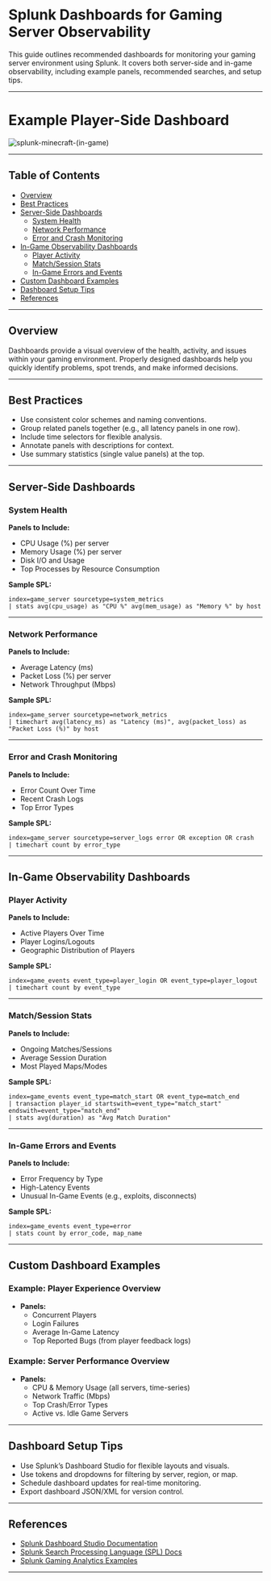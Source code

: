 # Splunk Dashboards for Gaming Server Observability

This guide outlines recommended dashboards for monitoring your gaming server environment using Splunk. It covers both server-side and in-game observability, including example panels, recommended searches, and setup tips.

---
# Example Player-Side Dashboard



![splunk-minecraft-(in-game)](https://github.com/user-attachments/assets/afc1b988-5618-4218-b7fb-8914cea1256e)







---

## Table of Contents

- [Overview](#overview)
- [Best Practices](#best-practices)
- [Server-Side Dashboards](#server-side-dashboards)
  - [System Health](#system-health)
  - [Network Performance](#network-performance)
  - [Error and Crash Monitoring](#error-and-crash-monitoring)
- [In-Game Observability Dashboards](#in-game-observability-dashboards)
  - [Player Activity](#player-activity)
  - [Match/Session Stats](#matchsession-stats)
  - [In-Game Errors and Events](#in-game-errors-and-events)
- [Custom Dashboard Examples](#custom-dashboard-examples)
- [Dashboard Setup Tips](#dashboard-setup-tips)
- [References](#references)

---

## Overview

Dashboards provide a visual overview of the health, activity, and issues within your gaming environment. Properly designed dashboards help you quickly identify problems, spot trends, and make informed decisions.

---

## Best Practices

- Use consistent color schemes and naming conventions.
- Group related panels together (e.g., all latency panels in one row).
- Include time selectors for flexible analysis.
- Annotate panels with descriptions for context.
- Use summary statistics (single value panels) at the top.

---

## Server-Side Dashboards

### System Health

**Panels to Include:**
- CPU Usage (%) per server
- Memory Usage (%) per server
- Disk I/O and Usage
- Top Processes by Resource Consumption

**Sample SPL:**
```spl
index=game_server sourcetype=system_metrics
| stats avg(cpu_usage) as "CPU %" avg(mem_usage) as "Memory %" by host
```

---

### Network Performance

**Panels to Include:**
- Average Latency (ms)
- Packet Loss (%) per server
- Network Throughput (Mbps)

**Sample SPL:**
```spl
index=game_server sourcetype=network_metrics
| timechart avg(latency_ms) as "Latency (ms)", avg(packet_loss) as "Packet Loss (%)" by host
```

---

### Error and Crash Monitoring

**Panels to Include:**
- Error Count Over Time
- Recent Crash Logs
- Top Error Types

**Sample SPL:**
```spl
index=game_server sourcetype=server_logs error OR exception OR crash
| timechart count by error_type
```

---

## In-Game Observability Dashboards

### Player Activity

**Panels to Include:**
- Active Players Over Time
- Player Logins/Logouts
- Geographic Distribution of Players

**Sample SPL:**
```spl
index=game_events event_type=player_login OR event_type=player_logout
| timechart count by event_type
```

---

### Match/Session Stats

**Panels to Include:**
- Ongoing Matches/Sessions
- Average Session Duration
- Most Played Maps/Modes

**Sample SPL:**
```spl
index=game_events event_type=match_start OR event_type=match_end
| transaction player_id startswith=event_type="match_start" endswith=event_type="match_end"
| stats avg(duration) as "Avg Match Duration"
```

---

### In-Game Errors and Events

**Panels to Include:**
- Error Frequency by Type
- High-Latency Events
- Unusual In-Game Events (e.g., exploits, disconnects)

**Sample SPL:**
```spl
index=game_events event_type=error
| stats count by error_code, map_name
```

---

## Custom Dashboard Examples

### Example: Player Experience Overview

- **Panels:**  
  - Concurrent Players  
  - Login Failures  
  - Average In-Game Latency  
  - Top Reported Bugs (from player feedback logs)

### Example: Server Performance Overview

- **Panels:**  
  - CPU & Memory Usage (all servers, time-series)  
  - Network Traffic (Mbps)  
  - Top Crash/Error Types  
  - Active vs. Idle Game Servers

---

## Dashboard Setup Tips

- Use Splunk’s Dashboard Studio for flexible layouts and visuals.
- Use tokens and dropdowns for filtering by server, region, or map.
- Schedule dashboard updates for real-time monitoring.
- Export dashboard JSON/XML for version control.

---

## References

- [Splunk Dashboard Studio Documentation](https://docs.splunk.com/Documentation/Splunk/latest/DashStudio/DashboardStudio)
- [Splunk Search Processing Language (SPL) Docs](https://docs.splunk.com/Documentation/Splunk/latest/SearchReference/Whatsinthismanual)
- [Splunk Gaming Analytics Examples](https://lantern.splunk.com/Observability/Game_server_monitoring)

---
